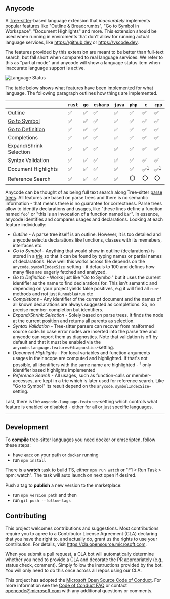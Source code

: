 ## Anycode 

A [Tree-sitter](https://tree-sitter.github.io/tree-sitter/)-based language extension that _inaccurately_ implements popular features like "Outline & Breadcrumbs", "Go to Symbol in Workspace", "Document Highlights" and more. This extension should be used when running in enviroments that don't allow for running actual language services, like https://github.dev or https://vscode.dev. 

The features provided by this extension are meant to be better than full-text search, but fall short when compared to real language services. We refer to this as "partial mode" and anycode will show a language status item when inaccurate language support is active.

![Language Status](https://user-images.githubusercontent.com/1794099/137867185-97d0e48c-5b1a-42ee-b5d0-27ed49cb85bb.png)


The table below shows what features have been implemented for what language. The following paragraph outlines how things are implemented.

|  | `rust` | `go` | `csharp` | `java` | `php` | `c` | `cpp` |
|---|---|---|---|---|---|---|---|
| [Outline](https://code.visualstudio.com/docs/editor/editingevolved#_go-to-symbol) | ✅ | ✅ | ✅ | ✅ | ✅ | ✅ | ✅ |
| [Go to Symbol](https://code.visualstudio.com/docs/editor/editingevolved#_open-symbol-by-name) | ✅ | ✅ | ✅ | ✅ | ✅ | ✅ | ✅ | 
| [Go to Definition](https://code.visualstudio.com/docs/editor/editingevolved#_go-to-definition) | ✅ | ✅ | ✅ | ✅ | ✅ | ✅ | ✅ |
| Completions | ✅ | ✅ | ✅ | ✅ | ✅ | ✅ | ✅ |
| Expand/Shrink Selection | ✅ | ✅ | ✅ | ✅ | ✅ | ✅ | ✅ |
| Syntax Validation | ✅ | ✅ | ✅ | ✅ | ✅ | ✅ | ✅ |
| Document Highlights | ✅ | ✅ | ✅ | ✅ | ✅ | ✅<sup>1</sup> | ✅<sup>1</sup> |
| Reference Search | ✅ | ✅ | ✅ | ✅ | ⭕️ | ⭕️ | ⭕️ |


Anycode can be thought of as being full text search along Tree-sitter [parse trees](https://en.wikipedia.org/wiki/Parse_tree). All features are based on parse trees and there is no semantic information - that means there is no guarantee for correctness. Parse trees allow to identify declarations and usages, like "these lines define a function named `foo`" or "this is an invocation of a function named `bar`". In essence, anycode identifies and compares usages and declarations. Looking at each feature individually: 

* _Outline_ - A parse tree itself is an outline. However, it is too detailed and anycode selects declarations like functions, classes with its memebers, interfaces etc. 
* _Go to Symbol_ - Anything that would show in outline (declarations) is stored in a [trie](https://en.wikipedia.org/wiki/Trie) so that it can be found by typing names or partial names of declarations. How well this works across file depends on the `anycode.symbolIndexSize`-setting - it defauls to 100 and defines how many files are eagerly fetched and analyzed. 
* _Go to Definition_ - Works just like "Go to Symbol" but it uses the current identifier as the name to find declarations for. This isn't semantic and depending on your project yields false positives, e.g it will find all `run`-methods and not just `Runnable#run` etc
* _Completions_ - Any identifier of the current document and the names of all known declarations are always suggested as completions. So, no precise member-completion but identifiers.
* _Expand/Shrink Selection_ - Solely based on parse trees. It finds the node at the current position and returns all parents as selection.
* _Syntax Validation_ - Tree-sitter parsers can recover from malformed source code. In case error nodes are inserted into the parse tree and anycode can report them as diagnostics. Note that validation is off by default and that it must be enabled via the `anycode.language.features#diagnostics`-setting.
* _Document Highlights_ - For local variables and function arguments usages in their scope are computed and highlighted. If that's not possible, all identifiers with the same name are highlighted - <sup>1</sup> only identifier based highlights implemented
* _Reference Search_ - All usages, such as function-calls or member-accesses, are kept in a trie which is later used for reference search. Like "Go to Symbol" its result depend on the `anycode.symbolIndexSize`-setting.

Last, there is the `anycode.language.features`-setting which controls what feature is enabled or disabled - either for all or just specific languages.

---

## Development

To **compile** tree-sitter languages you need docker or emscripten, follow these steps:

* have `emcc` on your path or `docker` running
* run `npm install`

There is a **watch** task to build TS, either `npm run watch` or "F1 > Run Task > npm: watch". The task will auto launch on next open if desired. 

Push a tag to **publish** a new version to the marketplace: 

* run `npm version path` and then
* run `git push --follow-tags`

## Contributing

This project welcomes contributions and suggestions.  Most contributions require you to agree to a
Contributor License Agreement (CLA) declaring that you have the right to, and actually do, grant us
the rights to use your contribution. For details, visit https://cla.opensource.microsoft.com.

When you submit a pull request, a CLA bot will automatically determine whether you need to provide
a CLA and decorate the PR appropriately (e.g., status check, comment). Simply follow the instructions
provided by the bot. You will only need to do this once across all repos using our CLA.

This project has adopted the [Microsoft Open Source Code of Conduct](https://opensource.microsoft.com/codeofconduct/).
For more information see the [Code of Conduct FAQ](https://opensource.microsoft.com/codeofconduct/faq/) or
contact [opencode@microsoft.com](mailto:opencode@microsoft.com) with any additional questions or comments.
